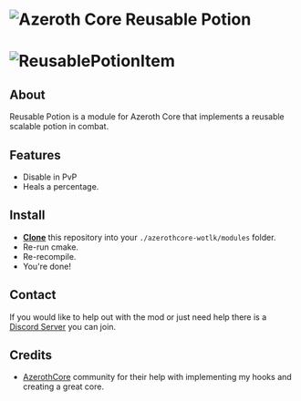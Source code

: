 # ![Azeroth Core](https://i.imgur.com/fQwb8m3.png) Reusable Potion
# ![ReusablePotionItem](https://cdn.discordapp.com/attachments/305618993794908162/1074140366082687048/Untitled.png)

## About

Reusable Potion is a module for Azeroth Core that implements a reusable scalable potion in combat.

## Features

- Disable in PvP
- Heals a percentage.

## Install

- **[Clone](https://git-scm.com/docs/git-clone)** this repository into your `./azerothcore-wotlk/modules` folder.
- Re-run cmake.
- Re-recompile.
- You're done!

## Contact

If you would like to help out with the mod or just need help there is a [Discord Server](https://discord.gg/xdVPGcpJ8C) you can join.

## Credits

- [AzerothCore](https://github.com/azerothcore/azerothcore-wotlk) community for their help with implementing my hooks and creating a great core.
